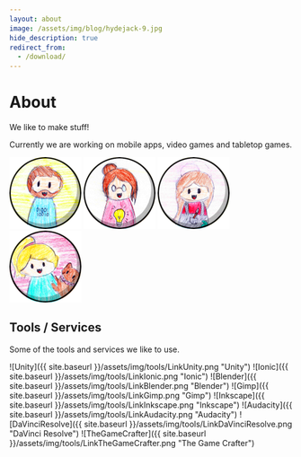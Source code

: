 ```yaml
---
layout: about
image: /assets/img/blog/hydejack-9.jpg
hide_description: true
redirect_from:
  - /download/
---
```


# About

We like to make stuff!

Currently we are working on mobile apps, video games and tabletop games. 

![Jeffrey](/assets/img/authors/jeffrey-128.png)
![Jackie](/assets/img/authors/jackie-128.png)
![Olivia](/assets/img/authors/olivia-128.png)
![Natalie](/assets/img/authors/natalie-128.png) 

## Tools / Services

Some of the tools and services we like to use.

![Unity]({{ site.baseurl }}/assets/img/tools/LinkUnity.png "Unity")
![Ionic]({{ site.baseurl }}/assets/img/tools/LinkIonic.png "Ionic")
![Blender]({{ site.baseurl }}/assets/img/tools/LinkBlender.png "Blender")
![Gimp]({{ site.baseurl }}/assets/img/tools/LinkGimp.png "Gimp")
![Inkscape]({{ site.baseurl }}/assets/img/tools/LinkInkscape.png "Inkscape")
![Audacity]({{ site.baseurl }}/assets/img/tools/LinkAudacity.png "Audacity")
![DaVinciResolve]({{ site.baseurl }}/assets/img/tools/LinkDaVinciResolve.png "DaVinci Resolve")
![TheGameCrafter]({{ site.baseurl }}/assets/img/tools/LinkTheGameCrafter.png "The Game Crafter")
